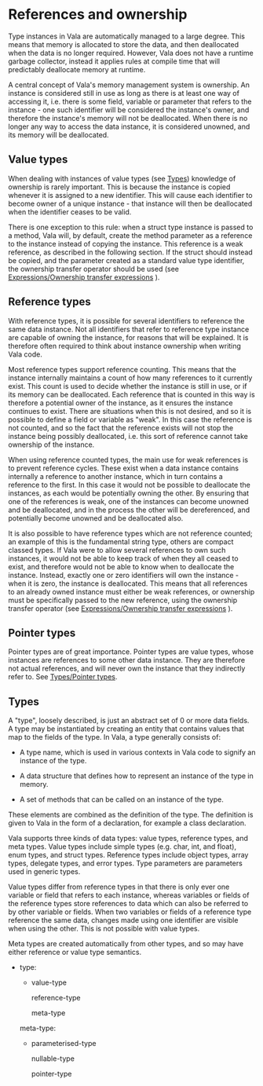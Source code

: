 

References and ownership
========================

Type instances in Vala are automatically managed to a large degree. This means that memory is allocated to store the data, and then deallocated when the data is no longer required. However, Vala does not have a runtime garbage collector, instead it applies rules at compile time that will predictably deallocate memory at runtime.

A central concept of Vala's memory management system is ownership. An instance is considered still in use as long as there is at least one way of accessing it, i.e. there is some field, variable or parameter that refers to the instance - one such identifier will be considered the instance's owner, and therefore the instance's memory will not be deallocated. When there is no longer any way to access the data instance, it is considered unowned, and its memory will be deallocated.



Value types
-----------

When dealing with instances of value types (see [Types](types.md)) knowledge of ownership is rarely important. This is because the instance is copied whenever it is assigned to a new identifier. This will cause each identifier to become owner of a unique instance - that instance will then be deallocated when the identifier ceases to be valid.

There is one exception to this rule: when a struct type instance is passed to a method, Vala will, by default, create the method parameter as a reference to the instance instead of copying the instance. This reference is a weak reference, as described in the following section. If the struct should instead be copied, and the parameter created as a standard value type identifier, the ownership transfer operator should be used (see [Expressions/Ownership transfer expressions](ownership-transfer-expressions.md)
).




Reference types
---------------

With reference types, it is possible for several identifiers to reference the same data instance. Not all identifiers that refer to reference type instance are capable of owning the instance, for reasons that will be explained. It is therefore often required to think about instance ownership when writing Vala code.

Most reference types support reference counting. This means that the instance internally maintains a count of how many references to it currently exist. This count is used to decide whether the instance is still in use, or if its memory can be deallocated. Each reference that is counted in this way is therefore a potential owner of the instance,
as it ensures the instance continues to exist. There are situations when this is not desired, and so it is possible to define a field or variable as "weak". In this case the reference is not counted, and so the fact that the reference exists will not stop the instance being possibly deallocated, i.e. this sort of reference cannot take ownership of the instance.

When using reference counted types, the main use for weak references is to prevent reference cycles. These exist when a data instance contains internally a reference to another instance, which in turn contains a reference to the first. In this case it would not be possible to deallocate the instances, as each would be potentially owning the other.
By ensuring that one of the references is weak, one of the instances can become unowned and be deallocated, and in the process the other will be dereferenced, and potentially become unowned and be deallocated also.

It is also possible to have reference types which are not reference counted; an example of this is the fundamental string type, others are compact classed types. If Vala were to allow several references to own such instances, it would not be able to keep track of when they all ceased to exist, and therefore would not be able to know when to deallocate the instance. Instead, exactly one or zero identifiers will own the instance - when it is zero, the instance is deallocated. This means that all references to an already owned instance must either be weak references, or ownership must be specifically passed to the new reference, using the ownership transfer operator (see
[Expressions/Ownership transfer expressions](ownership-transfer-expressions.md)
).




Pointer types
-------------

Pointer types are of great importance. Pointer types are value types,
whose instances are references to some other data instance. They are therefore not actual references, and will never own the instance that they indirectly refer to. See [Types/Pointer types](pointer_types.md).




Types
-----

A "type", loosely described, is just an abstract set of 0 or more data fields. A type may be instantiated by creating an entity that contains values that map to the fields of the type. In Vala, a type generally consists of:

-   A type name, which is used in various contexts in Vala code to signify an instance of the type.

-   A data structure that defines how to represent an instance of the type in memory.

-   A set of methods that can be called on an instance of the type.

These elements are combined as the definition of the type. The definition is given to Vala in the form of a declaration, for example a class declaration.

Vala supports three kinds of data types: value types, reference types,
and meta types. Value types include simple types (e.g. char, int, and float), enum types, and struct types. Reference types include object types, array types, delegate types, and error types. Type parameters are parameters used in generic types.

Value types differ from reference types in that there is only ever one variable or field that refers to each instance, whereas variables or fields of the reference types store references to data which can also be referred to by other variable or fields. When two variables or fields of a reference type reference the same data, changes made using one identifier are visible when using the other. This is not possible with value types.

Meta types are created automatically from other types, and so may have either reference or value type semantics.

-   type:

    -   value-type

        reference-type

        meta-type

    meta-type:

    -   parameterised-type

        nullable-type

        pointer-type


